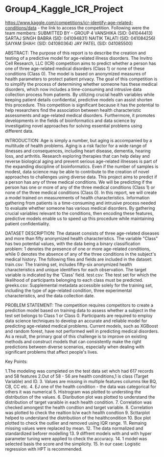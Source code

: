 # Group4_Kaggle_ICR_Project
https://www.kaggle.com/competitions/icr-identify-age-related-conditions/data - the link to access the competition.  Following were the team members: 
SUBMITTED BY – GROUP 4 VANSHIKA (SID: 041044413) SARTAJ SINGH BABRA (SID: 041094831) NAITIK TALATI (SID: 041084256) SAIYAM SHAH: (SID: 041080364) JAY PATEL (SID: 041085500)

ABSTRACT:
The purpose of this report is to describe the creation and testing of a predictive model for age-related illness disorders. The Invitro Cell Research, LLC (ICR) competition aims to predict whether a person has one of three age-related medical disorders (Class 1) or none of these conditions (Class 0). The model is based on anonymized measures of health parameters to protect patient privacy.
The goal of this competition is to simplify the process of determining whether someone has these medical disorders, which now includes a time-consuming and intrusive data collection process from patients. By utilizing crucial health variables while keeping patient details confidential, predictive models can assist shorten this procedure.
This competition is significant because it has the potential to help researchers find the association between health characteristic assessments and age-related medical disorders. Furthermore, it promotes developments in the fields of bioinformatics and data science by investigating novel approaches for solving essential problems using different data.

INTRODUCTION:
Age is simply a number, but aging is accompanied by a multitude of health problems. Aging is a risk factor for a wide range of illnesses and consequences, including heart disease, dementia, hearing loss, and arthritis. Research exploring therapies that can help delay and reverse biological aging and prevent serious age-related illnesses is part of the expanding discipline of bioinformatics. Even if the number of samples is modest, data science may be able to contribute to the creation of novel approaches to challenges using diverse data.
This project aims to predict if a person has any of three medical conditions. We will be predicting if the person has one or more of any of the three medical conditions (Class 1) or none of the three medical conditions (Class 0). In this report, we will create a model trained on measurements of health characteristics.
Information gathering from patients is a time-consuming and intrusive process needed to evaluate whether someone has various medical disorders. By gathering crucial variables relevant to the conditions, then encoding these features, predictive models enable us to speed up this procedure while maintaining patient confidentiality.

DATASET DESCRIPTION:
The dataset consists of three age-related diseases and more than fifty anonymized health characteristics. The variable "Class" has two potential values, with the data being a binary classification problem: 1 denotes the presence of one or more age-related conditions, while 0 denotes the absence of any of the three conditions in the subject's medical history.
The following files and fields are included in the dataset:
train.csv: The training set, includes fifty-six anonymized health characteristics and unique identifiers for each observation. The target variable is indicated by the 'Class' field.
test.csv: The test set for which the likelihood of participants belonging to each class must be predicted.
greeks.csv: Supplemental metadata accessible solely for the training set, including the type of age-related condition, three experimental characteristics, and the data collection date.

PROBLEM STATEMENT:
The competition requires competitors to create a prediction model based on training data to assess whether a subject in the test set belongs to Class 1 or Class 0. Participants are required to employ data science techniques to develop an accurate and reliable model for predicting age-related medical problems. Current models, such as XGBoost and random forest, have not performed well in predicting medical disorders. As a result, the primary goal of this challenge is to improve on existing methods and construct models that can consistently make the right predictions between diverse scenarios, especially when dealing with significant problems that affect people's lives.

Key Points:

1.The modeling was completed on the test data set whch had 617 records and 58 features
2.Out of 58 - 56 are health conditions,1 is class (Target Variable) and ID.
3. Values are missing in multiple features columns like BQ, CB, CC etc.
4. EJ one of the health condition - the data was categorical for others it was numerical
5. Histrogram was plotted to understing the distribution of the values.
6. Disribution plot was plotted to understand the distribution of target varaible in each health condition.
7. Correlation was checked amongest the health condtion and target variable.
8. Correlation was plotted to check the realtion b/w each health condtion
9. Scttarplot helped to understand the distributiion of the healthcondition
10. Box plot plotted to check the outlier and removed using IQR range.
11. Remaing missing values were replaced by mean.
12. The data normalized and standardized beforer modelling
13. 9 diffrent models with and with hyper parameter tuning were applied to check the accuracy.
14. 1 model was selected basis the score and the simplicity.
15. In our case: Logistic regression with HPT is recommended. 


